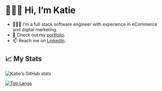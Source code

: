 # 🙋🏻‍♀️ Hi, I’m Katie
- 👩🏻‍💻 I'm a full stack software engineer with experience in eCommerce and digital marketing.
- 📁 Check out my [portfolio](https://katiehan.netlify.app/).
- 📫 Reach me on [LinkedIn](https://www.linkedin.com/in/katiehan22/).

## 📈 My Stats
![Katie's GitHub stats](https://github-readme-stats.vercel.app/api?username=katiehan22&show_icons=true&theme=dracula)

[![Top Langs](https://github-readme-stats.vercel.app/api/top-langs/?username=katiehan22&layout=compact&theme=dracula)](https://github.com/katiehan22/github-readme-stats)
